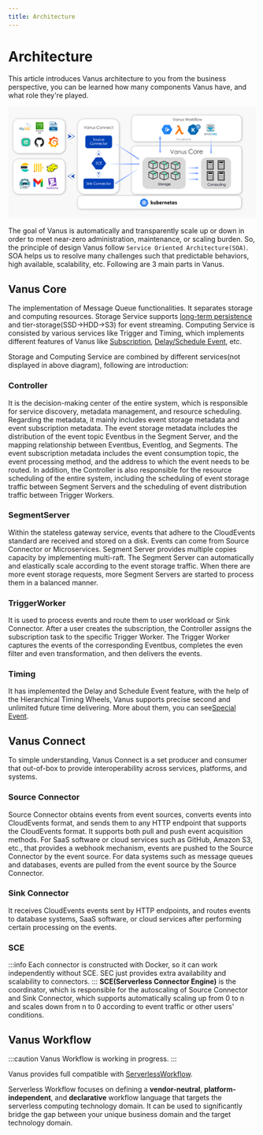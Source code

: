 ```yaml
---
title: Architecture
---
```

# Architecture

This article introduces Vanus architecture to you from the business perspective, you can be learned how many components
Vanus have, and what role they're played.

![vanus-architecture](images/arch.png)

The goal of Vanus is automatically and transparently scale up or down in order to meet near-zero administration,
maintenance, or scaling burden. So, the principle of design Vanus follow `Service Oriented Architecture(SOA)`.
SOA helps us to resolve many challenges such that predictable behaviors, high available, scalability, etc.
Following are 3 main parts in Vanus.

## Vanus Core

The implementation of Message Queue functionalities. It separates storage and computing resources. Storage Service
supports [long-term persistence](../concepts/eventbus.md#retention-policy) and tier-storage(SSD->HDD->S3) for event
streaming. Computing Service is consisted by various services like Trigger and Timing, which implements different
features of Vanus like [Subscription](../concepts/subscription.md), [Delay/Schedule Event](../concepts/special-messages.md), etc.

Storage and Computing Service are combined by different services(not displayed in above diagram), following are introduction:

### Controller

It is the decision-making center of the entire system, which is responsible for service discovery, metadata management,
and resource scheduling. Regarding the metadata, it mainly includes event storage metadata and event subscription metadata.
The event storage metadata includes the distribution of the event topic Eventbus in the Segment Server, and the mapping
relationship between Eventbus, Eventlog, and Segments. The event subscription metadata includes the event consumption
topic, the event processing method, and the address to which the event needs to be routed. In addition,
the Controller is also responsible for the resource scheduling of the entire system, including the scheduling of event
storage traffic between Segment Servers and the scheduling of event distribution traffic between Trigger Workers.

### SegmentServer

Within the stateless gateway service, events that adhere to the CloudEvents standard are received and stored on a disk.
Events can come from Source Connector or Microservices. Segment Server provides multiple copies capacity by
implementing multi-raft. The Segment Server can automatically and elastically scale according to the event storage
traffic. When there are more event storage requests, more Segment Servers are started to process them in a balanced manner.

### TriggerWorker

It is used to process events and route them to user workload or Sink Connector. After a user creates the subscription,
the Controller assigns the subscription task to the specific Trigger Worker. The Trigger Worker captures the events of
the corresponding Eventbus, completes the even filter and even transformation, and then delivers the events.

### Timing

It has implemented the Delay and Schedule Event feature, with the help of the Hierarchical Timing Wheels, Vanus supports
precise second and unlimited future time delivering. More about them, you can see[Special Event](../concepts/special-messages.md).

## Vanus Connect

To simple understanding, Vanus Connect is a set producer and consumer that out-of-box to provide interoperability
across services, platforms, and systems.

### Source Connector

Source Connector obtains events from event sources, converts events into CloudEvents format, and sends them to any
HTTP endpoint that supports the CloudEvents format. It supports both pull and push event acquisition methods.
For SaaS software or cloud services such as GitHub, Amazon S3, etc., that provides a webhook mechanism, events are
pushed to the Source Connector by the event source. For data systems such as message queues and databases, events are
pulled from the event source by the Source Connector.

### Sink Connector

It receives CloudEvents events sent by HTTP endpoints, and routes events to database systems, SaaS software, or cloud
services after performing certain processing on the events.

### SCE

:::info
Each connector is constructed with Docker, so it can work independently without SCE. SEC just provides extra
availability and scalability to connectors.
:::
**SCE(Serverless Connector Engine)** is the coordinator, which is responsible for the autoscaling of Source Connector and
Sink Connector, which supports automatically scaling up from 0 to n and scales down from n to 0 according to event
traffic or other users' conditions.

## Vanus Workflow

:::caution
Vanus Workflow is working in progress.
:::

Vanus provides full compatible with [ServerlessWorkflow](https://github.com/serverlessworkflow/specification).

Serverless Workflow focuses on defining a **vendor-neutral**, **platform-independent**, and **declarative** workflow language that
targets the serverless computing technology domain. It can be used to significantly bridge the gap between your unique
business domain and the target technology domain.
